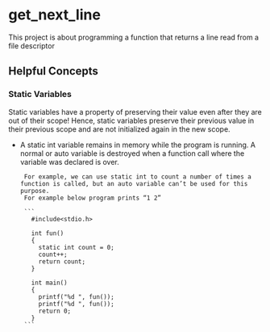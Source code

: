 # get_next_line
This project is about programming a function that returns a line read from a file descriptor

## Helpful Concepts

### Static Variables

Static variables have a property of preserving their value even after they are out of their scope! Hence, static variables preserve their previous value in their previous scope and are not initialized again in the new scope. 

-  A static int variable remains in memory while the program is running. A normal or auto variable is destroyed when a function call where the variable was declared is over. 
       
        For example, we can use static int to count a number of times a function is called, but an auto variable can’t be used for this purpose.
        For example below program prints “1 2” 
        
        ```        
          #include<stdio.h>
          
          int fun()
          {
            static int count = 0;
            count++;
            return count;
          }

          int main()
          {
            printf("%d ", fun());
            printf("%d ", fun());
            return 0;
          }
        ```
